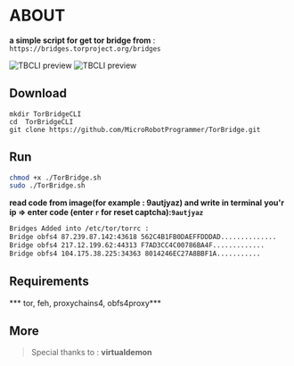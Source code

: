 # ABOUT

**a simple script for get tor bridge from** :` https://bridges.torproject.org/bridges`

![TBCLI preview](https://raw.githubusercontent.com/MicroRobotProgrammer/TorBridge/master/screenshot/captcha.jpg)
![TBCLI preview](https://raw.githubusercontent.com/MicroRobotProgrammer/TorBridge/master/screenshot/Bridges.jpg)


## Download
	mkdir TorBridgeCLI
	cd  TorBridgeCLI
	git clone https://github.com/MicroRobotProgrammer/TorBridge.git

## Run
```bash
chmod +x ./TorBridge.sh
sudo ./TorBridge.sh
```

**read code from image(for example : 9autjyaz) and write in terminal**
**you'r ip => enter code (enter `r` for reset captcha):`9autjyaz`**

```bash
Bridges Added into /etc/tor/torrc :
Bridge obfs4 87.239.87.142:43618 562C4B1FB0DAEFFDDDAD..............
Bridge obfs4 217.12.199.62:44313 F7AD3CC4C00786BA4F.............
Bridge obfs4 104.175.38.225:34363 8014246EC27A8BBF1A...........
```


## Requirements

*** tor, feh, proxychains4, obfs4proxy***

## More
>  Special thanks to :  **virtualdemon**

